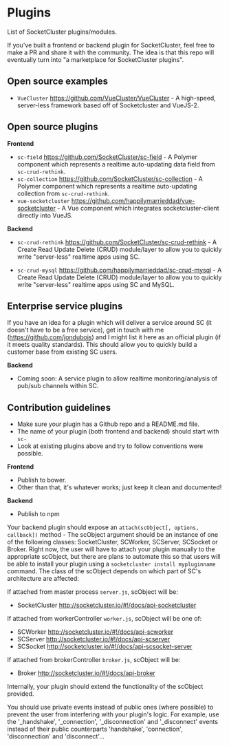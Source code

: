 # Plugins
List of SocketCluster plugins/modules.

If you've built a frontend or backend plugin for SocketCluster, feel free to make a PR and share it with the community.
The idea is that this repo will eventually turn into "a marketplace for SocketCluster plugins".

## Open source examples

- ```VueCluster``` https://github.com/VueCluster/VueCluster - A high-speed, server-less framework based off of Socketcluster and VueJS-2.

## Open source plugins

**Frontend**

- ```sc-field``` https://github.com/SocketCluster/sc-field - A Polymer component which represents a realtime auto-updating data field from ```sc-crud-rethink```.
- ```sc-collection``` https://github.com/SocketCluster/sc-collection - A Polymer component which represents a realtime auto-updating collection from ```sc-crud-rethink```.
- ```vue-socketcluster``` https://github.com/happilymarrieddad/vue-socketcluster - A Vue component which integrates socketcluster-client directly into VueJS.

**Backend**

- ```sc-crud-rethink``` https://github.com/SocketCluster/sc-crud-rethink - A Create Read Update Delete (CRUD) module/layer to allow you to quickly write "server-less" realtime apps using SC.

- ```sc-crud-mysql``` https://github.com/happilymarrieddad/sc-crud-mysql - A Create Read Update Delete (CRUD) module/layer to allow you to quickly write "server-less" realtime apps using SC and MySQL.

## Enterprise service plugins

If you have an idea for a plugin which will deliver a service around SC (it doesn't have to be a free service), get in touch with me (https://github.com/jondubois) and
I might list it here as an official plugin (if it meets quality standards). This should allow you to quickly build a customer base from existing SC users.

**Backend**

- Coming soon: A service plugin to allow realtime monitoring/analysis of pub/sub channels within SC.

## Contribution guidelines

- Make sure your plugin has a Github repo and a README.md file.
- The name of your plugin (both frontend and backend) should start with ```sc-```
- Look at existing plugins above and try to follow conventions were possible.

**Frontend**

- Publish to bower.
- Other than that, it's whatever works; just keep it clean and documented!

**Backend**

- Publish to npm

Your backend plugin should expose an ```attach(scObject[, options, callback])``` method - The scObject argument should be an instance of one of the following
classes: SocketCluster, SCWorker, SCServer, SCSocket or Broker.
Right now, the user will have to attach your plugin manually to the appropriate scObject, but there are plans to automate this so that users will be able to
install your plugin using a ```socketcluster install mypluginname``` command.
The class of the scObject depends on which part of SC's architecture are affected:

If attached from master process ```server.js```, scObject will be:

- SocketCluster http://socketcluster.io/#!/docs/api-socketcluster


If attached from workerController ```worker.js```, scObject will be one of:

- SCWorker http://socketcluster.io/#!/docs/api-scworker
- SCServer http://socketcluster.io/#!/docs/api-scserver
- SCSocket http://socketcluster.io/#!/docs/api-scsocket-server

If attached from brokerController ```broker.js```, scObject will be:

- Broker http://socketcluster.io/#!/docs/api-broker

Internally, your plugin should extend the functionality of the scObject provided.

You should use private events instead of public ones (where possible) to prevent the user from interfering
with your plugin's logic.
For example, use the '_handshake', '_connection', '_disconnection' and '_disconnect' events
instead of their public counterparts 'handshake', 'connection', 'disconnection' and 'disconnect'...

